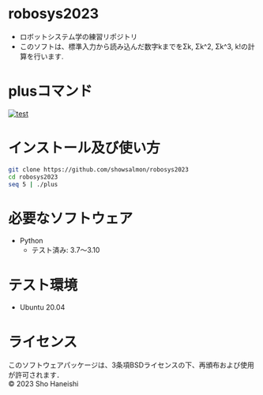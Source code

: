 # robosys2023
* ロボットシステム学の練習リポジトリ  
* このソフトは、標準入力から読み込んだ数字kまでをΣk, Σk^2, Σk^3, k!の計算を行います.

# plusコマンド
[![test](https://github.com/showsalmon/robosys202x/actions/workflows/test.yml/badge.svg)](https://github.com/showsalmon/robosys202x/actions/workflows/test.yml)

# インストール及び使い方  
```bash   
git clone https://github.com/showsalmon/robosys2023  
cd robosys2023  
seq 5 | ./plus  
```  

# 必要なソフトウェア
* Python
  * テスト済み: 3.7～3.10

# テスト環境
* Ubuntu 20.04

# ライセンス
このソフトウェアパッケージは、3条項BSDライセンスの下、再頒布および使用が許可されます．   
© 2023 Sho Haneishi

